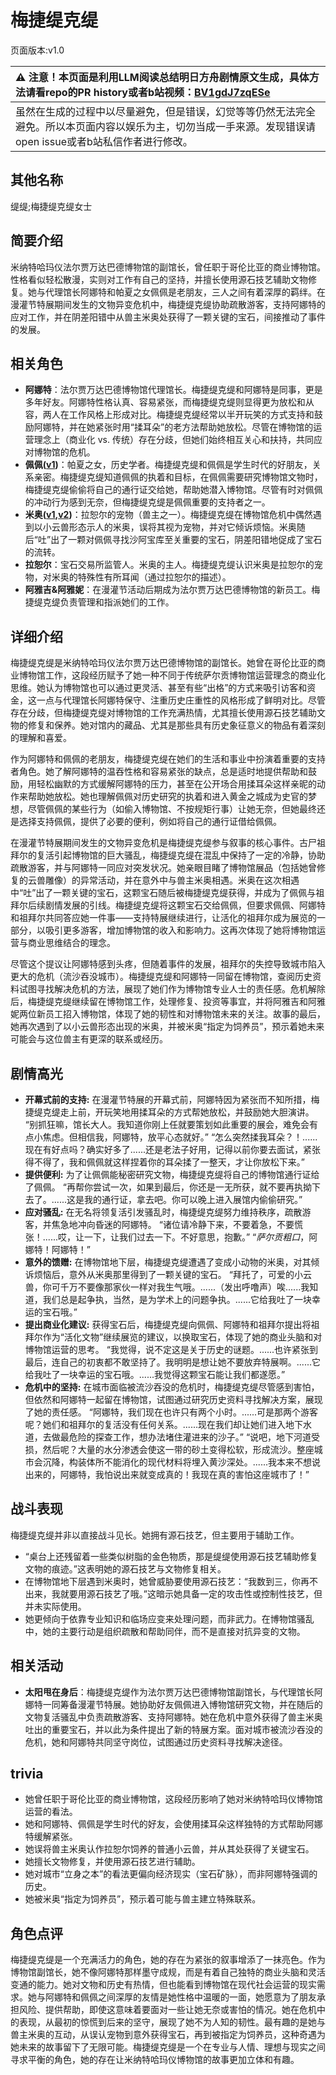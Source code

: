 # 梅捷缇克缇
页面版本:v1.0
 

| :warning: 注意！本页面是利用LLM阅读总结明日方舟剧情原文生成，具体方法请看repo的PR history或者b站视频：[BV1gdJ7zqESe](https://www.bilibili.com/video/BV1gdJ7zqESe/)         |
|:----------------------------|
| 虽然在生成的过程中以尽量避免，但是错误，幻觉等等仍然无法完全避免。所以本页面内容以娱乐为主，切勿当成一手来源。发现错误请open issue或者b站私信作者进行修改。|



## 其他名称
缇缇;梅捷缇克缇女士
## 简要介绍
米纳特哈玛仪法尔贾万达巴德博物馆的副馆长，曾任职于哥伦比亚的商业博物馆。性格看似轻松散漫，实则对工作有自己的坚持，并擅长使用源石技艺辅助文物修复。她与代理馆长阿娜特和帕夏之女佩佩是老朋友，三人之间有着深厚的羁绊。在漫灌节特展期间发生的文物异变危机中，梅捷缇克缇协助疏散游客，支持阿娜特的应对工作，并在阴差阳错中从兽主米奥处获得了一颗关键的宝石，间接推动了事件的发展。
## 相关角色
-   **阿娜特**：法尔贾万达巴德博物馆代理馆长。梅捷缇克缇和阿娜特是同事，更是多年好友。阿娜特性格认真、容易紧张，而梅捷缇克缇则显得更为放松和从容，两人在工作风格上形成对比。梅捷缇克缇经常以半开玩笑的方式支持和鼓励阿娜特，并在她紧张时用“揉耳朵”的老方法帮助她放松。尽管在博物馆的运营理念上（商业化 vs. 传统）存在分歧，但她们始终相互关心和扶持，共同应对博物馆的危机。
-   **佩佩([v1](char_4058_pepe.md))**：帕夏之女，历史学者。梅捷缇克缇和佩佩是学生时代的好朋友，关系亲密。梅捷缇克缇知道佩佩的执着和目标，在佩佩需要研究博物馆文物时，梅捷缇克缇偷偷将自己的通行证交给她，帮助她潜入博物馆。尽管有时对佩佩的冲动行为感到无奈，但梅捷缇克缇是佩佩重要的支持者之一。
-   **米奥([v1](extended_char_mi_ao.md),[v2](../char_v3/extended_char_mi_ao.md))**：拉恕尔的宠物（兽主之一）。梅捷缇克缇在博物馆危机中偶然遇到以小云兽形态示人的米奥，误将其视为宠物，并对它倾诉烦恼。米奥随后“吐”出了一颗对佩佩寻找沙阿宝库至关重要的宝石，阴差阳错地促成了宝石的流转。
-   **拉恕尔**：宝石交易所监管人。米奥的主人。梅捷缇克缇认识米奥是拉恕尔的宠物，对米奥的特殊性有所耳闻（通过拉恕尔的描述）。
-   **阿雅吉&阿雅妮**：在漫灌节活动后期成为法尔贾万达巴德博物馆的新员工。梅捷缇克缇负责管理和指派她们的工作。
## 详细介绍
梅捷缇克缇是米纳特哈玛仪法尔贾万达巴德博物馆的副馆长。她曾在哥伦比亚的商业博物馆工作，这段经历赋予了她一种不同于传统萨尔贡博物馆运营理念的商业化思维。她认为博物馆也可以通过更灵活、甚至有些“出格”的方式来吸引访客和资金，这一点与代理馆长阿娜特保守、注重历史庄重性的风格形成了鲜明对比。尽管存在分歧，但梅捷缇克缇对博物馆的工作充满热情，尤其擅长使用源石技艺辅助文物的修复和保养。她对馆内的藏品、尤其是那些具有历史象征意义的物品有着深刻的理解和喜爱。

作为阿娜特和佩佩的老朋友，梅捷缇克缇在她们的生活和事业中扮演着重要的支持者角色。她了解阿娜特的温吞性格和容易紧张的缺点，总是适时地提供帮助和鼓励，用轻松幽默的方式缓解阿娜特的压力，甚至在公开场合用揉耳朵这样亲昵的动作来帮助她放松。她也理解佩佩对历史研究的执着和进入黄金之城成为史官的梦想，尽管佩佩的某些行为（如偷入博物馆、不按规矩行事）让她无奈，但她最终还是选择支持佩佩，提供了必要的便利，例如将自己的通行证借给佩佩。

在漫灌节特展期间发生的文物异变危机是梅捷缇克缇参与叙事的核心事件。古尸祖拜尔的复活引起博物馆的巨大骚乱，梅捷缇克缇在混乱中保持了一定的冷静，协助疏散游客，并与阿娜特一同应对突发状况。她亲眼目睹了博物馆展品（包括她曾修复的云兽雕像）的异常活动，并在意外中与兽主米奥相遇。米奥在这次相遇中“吐”出了一颗关键的宝石，这颗宝石随后被梅捷缇克缇获得，并成为了佩佩与祖拜尔后续剧情发展的引线。梅捷缇克缇将这颗宝石交给佩佩，但要求佩佩、阿娜特和祖拜尔共同答应她一件事——支持特展继续进行，让活化的祖拜尔成为展览的一部分，以吸引更多游客，增加博物馆的收入和影响力。这再次体现了她将博物馆运营与商业思维结合的理念。

尽管这个提议让阿娜特感到头疼，但随着事件的发展，祖拜尔的失控导致城市陷入更大的危机（流沙吞没城市）。梅捷缇克缇和阿娜特一同留在博物馆，查阅历史资料试图寻找解决危机的方法，展现了她们作为博物馆专业人士的责任感。危机解除后，梅捷缇克缇继续留在博物馆工作，处理修复、投资等事宜，并将阿雅吉和阿雅妮两位新员工招入博物馆，体现了她的韧性和对博物馆未来的关注。故事的最后，她再次遇到了以小云兽形态出现的米奥，并被米奥“指定为饲养员”，预示着她未来可能会与这位兽主有更深的联系或经历。
## 剧情高光
*   **开幕式前的支持:** 在漫灌节特展的开幕式前，阿娜特因为紧张而不知所措，梅捷缇克缇走上前，开玩笑地用揉耳朵的方式帮她放松，并鼓励她大胆演讲。
    “别抓狂嘛，馆长大人。我知道你刚上任就要策划如此重要的展会，难免会有点小焦虑。但相信我，阿娜特，放平心态就好。”
    “怎么突然揉我耳朵？！......现在有好点吗？确实好多了......还是老法子好用，记得以前你要去面试，紧张得不得了，我和佩佩就这样捏着你的耳朵揉了一整天，才让你放松下来。”
*   **提供便利:** 为了让佩佩能秘密研究文物，梅捷缇克缇将自己的博物馆通行证给了佩佩。
    “再帮你尝试一次，如果到最后，你还是一无所获，就不要再执拗下去了。......这是我的通行证，拿去吧。你可以晚上进入展馆内偷偷研究。”
*   **应对骚乱:** 在无名将领复活引发骚乱时，梅捷缇克缇努力维持秩序，疏散游客，并焦急地冲向昏迷的阿娜特。
    “诸位请冷静下来，不要着急，不要慌张！......哎，让一下，让我们过去一下。不好意思，抱歉。”
    “*萨尔贡粗口*，阿娜特！阿娜特！”
*   **意外的馈赠:** 在博物馆地下层，梅捷缇克缇遭遇了变成小动物的米奥，对其倾诉烦恼后，意外从米奥那里得到了一颗关键的宝石。
    “拜托了，可爱的小云兽，你可千万不要像那家伙一样对我生气哦。......（发出呼噜声）唉......我知道，我们总是起争执，当然，是为学术上的问题争执。......它给我吐了一块幸运的宝石哦。”
*   **提出商业化建议:** 获得宝石后，梅捷缇克缇向佩佩、阿娜特和祖拜尔提出将祖拜尔作为“活化文物”继续展览的建议，以换取宝石，体现了她的商业头脑和对博物馆运营的思考。
    “我觉得，说不定这是关于历史的谜题。......也许紧张到最后，连自己的初衷都不敢坚持了。我明明是想让她不要放弃特展啊。......它给我吐了一块幸运的宝石哦。......我觉得这颗宝石能让我们都遂愿。”
*   **危机中的坚持:** 在城市面临被流沙吞没的危机时，梅捷缇克缇尽管感到害怕，但依然和阿娜特一起留在博物馆，试图通过研究历史资料寻找解决方案，展现了她的责任感。
    “阿娜特，我们现在也许只有两个小时。......可是那两个游客呢？她们和祖拜尔的复活没有任何关系。......现在我们却让她们进入地下水道，去做最危险的探查工作，想办法堵住灌进来的沙子。”
    “说吧，地下河道受损，然后呢？大量的水分渗透会使这一带的砂土变得松软，形成流沙。整座城市会沉降，构装体所不能消化的现代材料将埋入黄沙深处。......我本来不想说出来的，阿娜特，我怕说出来就变成真的！我现在真的害怕这座城市了！”
## 战斗表现
梅捷缇克缇并非以直接战斗见长。她拥有源石技艺，但主要用于辅助工作。
*   “桌台上还残留着一些类似树脂的金色物质，那是缇缇使用源石技艺辅助修复文物的痕迹。”这表明她的源石技艺与文物修复相关。
*   在博物馆地下层遇到米奥时，她曾威胁要使用源石技艺：“我数到三，你再不出来，我就要用源石技艺了哦。”这暗示她具备一定的攻击性或控制性技艺，但并未实际使用。
*   她更倾向于依靠专业知识和临场应变来处理问题，而非武力。在博物馆骚乱中，她的主要行动是组织疏散和帮助同伴，而不是直接对抗异变的文物。
## 相关活动
-   **太阳甩在身后**：梅捷缇克缇作为法尔贾万达巴德博物馆副馆长，与代理馆长阿娜特一同筹备漫灌节特展。她协助好友佩佩进入博物馆研究文物，并在随后的文物复活骚乱中负责疏散游客、支持阿娜特。她在危机中意外获得了兽主米奥吐出的重要宝石，并以此为条件提出了新的特展方案。面对城市被流沙吞没的危机，她和阿娜特共同坚守岗位，试图通过历史资料寻找解决途径。
## trivia
*   她曾任职于哥伦比亚的商业博物馆，这段经历影响了她对米纳特哈玛仪博物馆运营的看法。
*   她和阿娜特、佩佩是学生时代的好友，会使用揉耳朵这样独特的方式帮助阿娜特缓解紧张。
*   她误将兽主米奥认作拉恕尔饲养的普通小云兽，并从其处获得了关键宝石。
*   她擅长文物修复，并使用源石技艺进行辅助。
*   她对城市“立身之本”的看法更偏向经济现实（宝石矿脉），而非阿娜特强调的历史。
*   她被米奥“指定为饲养员”，预示着可能与兽主建立特殊联系。
## 角色点评
梅捷缇克缇是一个充满活力的角色，她的存在为紧张的叙事增添了一抹亮色。作为博物馆副馆长，她不像阿娜特那样墨守成规，而是有着自己独特的商业头脑和灵活变通的能力。她对文物和历史有热情，但也能看到博物馆在现代社会运营的现实需求。她与阿娜特和佩佩之间深厚的友情是她性格中温暖的一面，她愿意为了朋友承担风险、提供帮助，即使这意味着要面对一些让她无奈或害怕的情况。她在危机中的表现，从最初的惊慌到后来的坚守，展现了她不为人知的韧性。最有趣的是她与兽主米奥的互动，从误认宠物到意外获得宝石，再到被指定为饲养员，这种奇遇为她未来的故事留下了无限可能。梅捷缇克缇是一个在专业与人情、理想与现实之间寻求平衡的角色，她的存在让米纳特哈玛仪博物馆的故事更加立体和有趣。